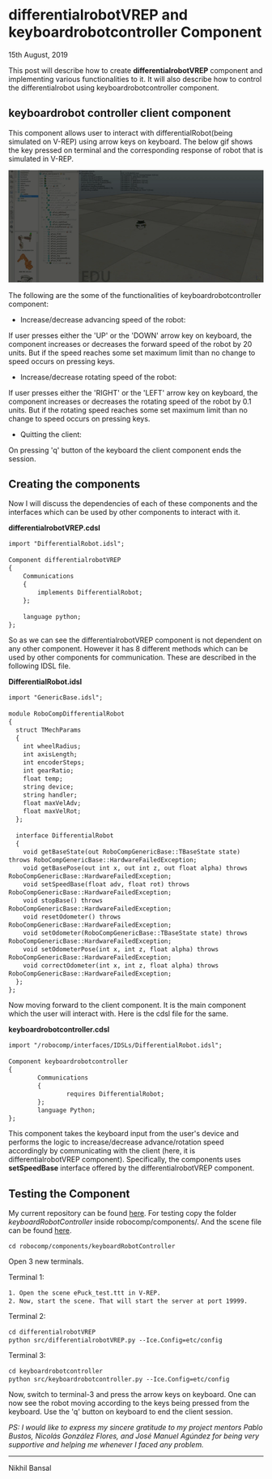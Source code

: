 # differentialrobotVREP and keyboardrobotcontroller Component

15th August, 2019

This post will describe how to create **differentialrobotVREP** component and implementing various functionalities to it. It will also describe how to control the differentialrobot using keyboardrobotcontroller component.

## keyboardrobot controller client component

This component allows user to interact with differentialRobot(being simulated on V-REP) using arrow keys on keyboard. The below gif shows the key pressed on terminal and the corresponding response of robot that is simulated in V-REP.

![robotController](robotController.gif)


The following are the some of the functionalities of keyboardrobotcontroller component:

- Increase/decrease advancing speed of the robot:

If user presses either the 'UP' or the 'DOWN' arrow key on keyboard, the component increases or decreases the forward speed of the robot by 20 units. But if the speed reaches some set maximum limit than no change to speed occurs on pressing keys. 

- Increase/decrease rotating speed of the robot:

If user presses either the 'RIGHT' or the 'LEFT' arrow key on keyboard, the component increases or decreases the rotating speed of the robot by 0.1 units. But if the rotating speed reaches some set maximum limit than no change to speed occurs on pressing keys.

- Quitting the client:

On pressing 'q' button of the keyboard the client component ends the session.

## Creating the components

Now I will discuss the dependencies of each of these components and the interfaces which can be used by other components to interact with it.

**differentialrobotVREP.cdsl**
```
import "DifferentialRobot.idsl";

Component differentialrobotVREP
{
    Communications
    {
        implements DifferentialRobot;
    };	

	language python;
};
```

So as we can see the differentialrobotVREP component is not dependent on any other component. However it has 8 different methods which can be used by other components for communication. These are described in the following IDSL file.

**DifferentialRobot.idsl**
```
import "GenericBase.idsl";

module RoboCompDifferentialRobot
{
  struct TMechParams
  {
    int wheelRadius;
    int axisLength;
    int encoderSteps;
    int gearRatio;
    float temp;
    string device;
    string handler;
    float maxVelAdv;
    float maxVelRot;
  };

  interface DifferentialRobot
  {
    void getBaseState(out RoboCompGenericBase::TBaseState state) throws RoboCompGenericBase::HardwareFailedException;
    void getBasePose(out int x, out int z, out float alpha) throws  RoboCompGenericBase::HardwareFailedException;
    void setSpeedBase(float adv, float rot) throws RoboCompGenericBase::HardwareFailedException;
    void stopBase() throws RoboCompGenericBase::HardwareFailedException;
    void resetOdometer() throws RoboCompGenericBase::HardwareFailedException;
    void setOdometer(RoboCompGenericBase::TBaseState state) throws RoboCompGenericBase::HardwareFailedException;
    void setOdometerPose(int x, int z, float alpha) throws RoboCompGenericBase::HardwareFailedException;
    void correctOdometer(int x, int z, float alpha) throws RoboCompGenericBase::HardwareFailedException;
  };
};
```

Now moving forward to the client component. It is the main component which the user will interact with. Here is the cdsl file for the same.

**keyboardrobotcontroller.cdsl**
```
import "/robocomp/interfaces/IDSLs/DifferentialRobot.idsl";

Component keyboardrobotcontroller
{
        Communications
        {
                requires DifferentialRobot;
        };
        language Python;
};
```

This component takes the keyboard input from the user's device and performs the logic to increase/decrease advance/rotation speed accordingly by communicating with the client (here, it is differentialrobotVREP component). Specifically, the components uses **setSpeedBase** interface offered by the differentialrobotVREP component.

## Testing the Component

My current repository can be found [here](https://github.com/nikhil3456/V-REP/tree/keyboardRobotController/components/keyboardRobotController). For testing copy the folder *keyboardRobotController* inside robocomp/components/. And the scene file can be found [here](https://github.com/nikhil3456/V-REP/blob/keyboardRobotController/components/hexapod/ePuck_test.ttt).


```
cd robocomp/components/keyboardRobotController
```
Open 3 new terminals.

Terminal 1: 
```
1. Open the scene ePuck_test.ttt in V-REP.
2. Now, start the scene. That will start the server at port 19999.
```

Terminal 2:
```
cd differentialrobotVREP
python src/differentialrobotVREP.py --Ice.Config=etc/config
```

Terminal 3: 
```
cd keyboardrobotcontroller
python src/keyboardrobotcontroller.py --Ice.Config=etc/config
```


Now, switch to terminal-3 and press the arrow keys on keyboard. One can now see the robot moving according to the keys being pressed from the keyboard. Use the 'q' button on keyboard to end the client session. 

*PS: I would like to express my sincere gratitude to my project mentors Pablo Bustos, Nicolás González Flores, and José Manuel Agúndez for being very supportive and helping me whenever I faced any problem.* 


* * *
Nikhil Bansal
